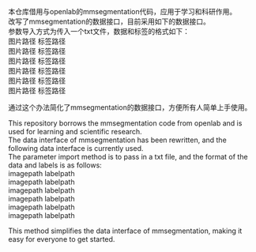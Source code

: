本仓库借用与openlab的mmsegmentation代码，应用于学习和科研作用。  
改写了mmsegmentation的数据接口，目前采用如下的数据接口。  
参数导入方式为传入一个txt文件，数据和标签的格式如下：  
图片路径  标签路径  
图片路径  标签路径  
图片路径  标签路径  
图片路径  标签路径  
图片路径  标签路径  
图片路径  标签路径  
  
通过这个办法简化了mmsegmentation的数据接口，方便所有人简单上手使用。  


This repository borrows the mmsegmentation code from openlab and is used for learning and scientific research.  
The data interface of mmsegmentation has been rewritten, and the following data interface is currently used.  
The parameter import method is to pass in a txt file, and the format of the data and labels is as follows:  
imagepath labelpath  
imagepath labelpath  
imagepath labelpath  
imagepath labelpath  
imagepath labelpath  
imagepath labelpath  
    
This method simplifies the data interface of mmsegmentation, making it easy for everyone to get started.  
